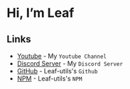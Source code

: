# Hi, I’m Leaf

## Links

- [Youtube](https://www.youtube.com/channel/UC9yRVadElzxSO3ZUywK6Yig) - My `Youtube Channel`
- [Discord Server](https://discord.gg/yfD2Vmnr6F) - My `Discord Server`
- [GitHub](https://github.com/discordjs/leaf-utils) - Leaf-utils's `Github`
- [NPM](https://www.npmjs.com/package/leaf-utils) - Leaf-utils's `NPM`
